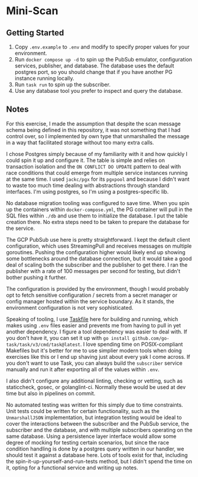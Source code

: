 # Mini-Scan

## Getting Started
1. Copy `.env.example` to `.env` and modify to specify proper values for your environment.
2. Run `docker compose up -d` to spin up the PubSub emulator, configuration services, publisher, and database. The database uses the default postgres port, so you should change that if you have another PG instance running locally.
3. Run `task run` to spin up the subscriber.
4. Use any database tool you prefer to inspect and query the database.

## Notes
For this exercise, I made the assumption that despite the scan message schema being defined in this repository, it was not something that I had control over, so I implemented by own type that unmarshalled the message in a way that facilitated storage without too many extra calls.

I chose Postgres simply because of my familiarity with it and how quickly I could spin it up and configure it. The table is simple and relies on transaction isolation and the `ON CONFLICT DO UPDATE` pattern to deal with race conditions that could emerge from multiple service instances running at the same time. I used `jackc/pgx` for its `pgxpool` and because I didn't want to waste too much time dealing with abstractions through standard interfaces. I'm using postgres, so I'm using a postgres-specific lib.

No database migration tooling was configured to save time. When you spin up the containers within `docker-compose.yml`, the PG container will pull in the SQL files within `./db` and use them to initialize the database. I put the table creation there. No extra steps need to be taken to prepare the database for the service.

The GCP PubSub use here is pretty straightforward. I kept the default client configuration, which uses StreamingPull and receives messages on multiple goroutines. Pushing the configuration higher would likely end up showing some bottlenecks around the database connection, but it would take a good deal of scaling both the subscriber and the publisher to get there. I ran the publisher with a rate of 100 messages per second for testing, but didn't bother pushing it further.

The configuration is provided by the environment, though I would probably opt to fetch sensitive configuration / secrets from a secret manager or config manager hosted within the service boundary. As it stands, the environment configuration is not very sophisticated.

Speaking of tooling, I use [Taskfile](https://taskfile.dev/) here for building and running, which makes using `.env` files easier and prevents me from having to pull in yet another dependency. I figure a tool dependency was easier to deal with. If you don't have it, you can set it up with `go install github.com/go-task/task/v3/cmd/task@latest`. I love spending time on POSIX-compliant Makefiles but it's better for me to use simplier modern tools when doing exercises like this or I end up shaving just about every yak I come across. If you don't want to use Task, you can always build the `subscriber` service manually and run it after exporting all of the values within `.env`.

I also didn't configure any additional linting, checking or vetting, such as staticcheck, gosec, or golanglint-ci. Normally these would be used at dev time but also in pipelines on commit.

No automated testing was written for this simply due to time constraints. Unit tests could be written for certain functionality, such as the `UnmarshallJSON` implementation, but integration testing would be ideal to cover the interactions between the subscriber and the PubSub service, the subscriber and the database, and with multiple subscribers operating on the same database. Using a persistence layer interface would allow some degree of mocking for testing certain scenarios, but since the race condition handling is done by a postgres query written in our handler, we should test it against a database here. Lots of tools exist for that, including the spin-it-up-yourself-and-run-tests method, but I didn't spend the time on it, opting for a functional service and writing up notes.

